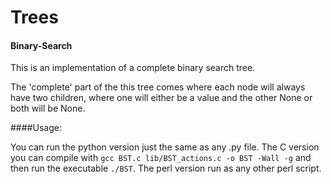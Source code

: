 Trees
==================

#### Binary-Search
This is an implementation of a complete binary search tree. 

The 'complete' part of the this tree comes where each node will always have two
children, where one will either be a value and the other None or both will be 
None.

####Usage:

You can run the python version just the same as any .py file.  The C version you 
can compile with `gcc BST.c lib/BST_actions.c -o BST -Wall -g` and then run the 
executable `./BST`.  The perl version run as any other perl script.
